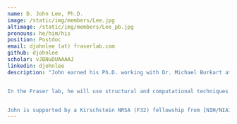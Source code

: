 ```yaml
---
name: D. John Lee, Ph.D.
image: /static/img/members/Lee.jpg
altimage: /static/img/members/Lee_pb.jpg
pronouns: he/him/his
position: Postdoc
email: djohnlee (at) fraserlab.com
github: djohnlee
scholar: vJBNuDUAAAAJ
linkedin: djohnlee
description: "John earned his Ph.D. working with Dr. Michael Burkart at the University of California, San Diego. His primary focus was the application of protein NMR to the carrier proteins central to fatty acid, polyketide, and non-ribosomal peptide synthetic pathways.


In the Fraser lab, he will use structural and computational techniques to explore structural biology and study minor conformational states.


John is supported by a Kirschstein NRSA (F32) fellowship from [NIH/NIAID](https://www.niaid.nih.gov/)."
---
```

